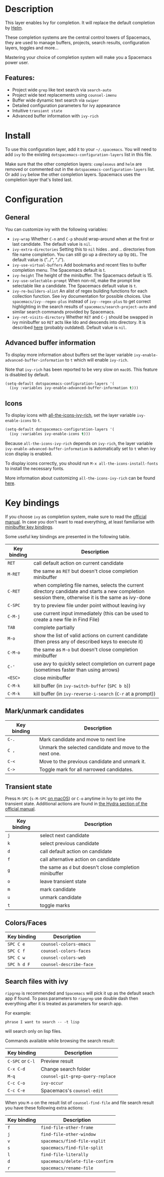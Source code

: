 # Description

This layer enables Ivy for completion. It will replace the default
completion by [Helm](https://github.com/emacs-helm/helm).

These completion systems are the central control towers of Spacemacs,
they are used to manage buffers, projects, search results, configuration
layers, toggles and more…

Mastering your choice of completion system will make you a Spacemacs
power user.

## Features:

-   Project wide `grep` like text search via `search-auto`
-   Project wide text replacements using `counsel-imenu`
-   Buffer wide dynamic text search via `swiper`
-   Detailed configuration parameters for ivy appearance
-   Intuitive `transient state`
-   Advanced buffer information with `ivy-rich`

# Install

To use this configuration layer, add it to your `~/.spacemacs`. You will
need to add `ivy` to the existing `dotspacemacs-configuration-layers`
list in this file.

Make sure that the other completion layers: `compleseus` and `helm` are
removed or commented out in the `dotspacemacs-configuration-layers`
list. Or add `ivy` below the other completion layers. Spacemacs uses the
completion layer that's listed last.

# Configuration

## General

You can customize ivy with the following variables:

-   `ivy-wrap` Whether `C-n` and `C-p` should wrap-around when at the
    first or last candidate. The default value is `nil`.
-   `ivy-extra-directories` Setting this to `nil` hides . and ..
    directories from file name completion. You can still go up a
    directory up by `DEL`. The default value is ("../", "./").
-   `ivy-use-virtual-buffers` Add bookmarks and recent files to buffer
    completion menu. The Spacemacs default is t.
-   `ivy-height` The height of the minibuffer. The Spacemacs default is
    15.
-   `ivy-use-selectable-prompt` When non-nil, make the prompt line
    selectable like a candidate. The Spacemacs default value is `t`.
-   `ivy-re-builders-alist` An alist of regex building functions for
    each collection function. See ivy documentation for possible
    choices. Use `spacemacs/ivy--regex-plus` instead of
    `ivy--regex-plus` to get correct highlighting in the search results
    of `spacemacs/search-project-auto` and similar search commands
    provided by Spacemacs.
-   `ivy-ret-visits-directory` Whether `RET` and `C-j` should be swapped
    in ivy minibuffer so `RET` acts like Ido and descends into
    directory. It is described
    [here](https://github.com/abo-abo/swiper/wiki/ido-style-folder-navigation)
    (probably outdated). Default value is `nil`.

## Advanced buffer information

To display more information about buffers set the layer variable
`ivy-enable-advanced-buffer-information` to `t` which will enable
`ivy-rich`.

Note that `ivy-rich` has been reported to be very slow on `macOS`. This
feature is disabled by default.

``` commonlisp
(setq-default dotspacemacs-configuration-layers '(
  (ivy :variables ivy-enable-advanced-buffer-information t)))
```

## Icons

To display icons with
[all-the-icons-ivy-rich](https://github.com/seagle0128/all-the-icons-ivy-rich),
set the layer variable `ivy-enable-icons` to `t`.

``` commonlisp
(setq-default dotspacemacs-configuration-layers '(
  (ivy :variables ivy-enable-icons t)))
```

Because `all-the-icons-ivy-rich` depends on `ivy-rich`, the layer
variable `ivy-enable-advanced-buffer-information` is automatically set
to `t` when ivy icon display is enabled.

To display icons correctly, you should run
`M-x all-the-icons-install-fonts` to install the necessary fonts.

More information about customizing `all-the-icons-ivy-rich` can be found
[here](https://github.com/seagle0128/all-the-icons-ivy-rich).

# Key bindings

If you choose `ivy` as completion system, make sure to read the
[official manual](http://oremacs.com/swiper/). In case you don't want to
read everything, at least familiarise with [minibuffer key
bindings](http://oremacs.com/swiper/#minibuffer-key-bindings).

Some useful key bindings are presented in the following table.

| Key binding | Description                                                                                                                                         |
|-------------|-----------------------------------------------------------------------------------------------------------------------------------------------------|
| `RET`       | call default action on current candidate                                                                                                            |
| `M-RET`     | the same as `RET` but doesn't close completion minibuffer                                                                                           |
| `C-RET`     | when completing file names, selects the current directory candidate and starts a new completion session there, otherwise it is the same as ivy-done |
| `C-SPC`     | try to preview file under point without leaving ivy                                                                                                 |
| `C-M-j`     | use current input immediately (this can be used to create a new file in Find File)                                                                  |
| `TAB`       | complete partially                                                                                                                                  |
| `M-o`       | show the list of valid actions on current candidate (then press any of described keys to execute it)                                                |
| `C-M-o`     | the same as `M-o` but doesn't close completion minibuffer                                                                                           |
| `C-'`       | use avy to quickly select completion on current page (sometimes faster than using arrows)                                                           |
| `<ESC>`     | close minibuffer                                                                                                                                    |
| `C-M-k`     | kill buffer (in `ivy-switch-buffer` (`SPC b b`))                                                                                                    |
| `C-M-k`     | kill buffer (in `ivy-reverse-i-search` (`C-r` at a prompt))                                                                                         |

## Mark/unmark candidates

| Key binding | Description                                             |
|-------------|---------------------------------------------------------|
| `C-.`       | Mark candidate and move to next line                    |
| `C ,`       | Unmark the selected candidate and move to the next one. |
| `C-<`       | Move to the previous candidate and unmark it.           |
| `C->`       | Toggle mark for all narrowed candidates.                |

## Transient state

Press `M-SPC` (`s-M-SPC` [on
macOS](https://github.com/syl20bnr/spacemacs/blob/cb48ec74c1f401bd2945760799633c0e81e69088/doc/CONVENTIONS.org#transient-state))
or `C-o` anytime in Ivy to get into the transient state. Additional
actions are found in [the Hydra section of the official
manual](https://oremacs.com/swiper/#minibuffer-key-bindings).

| Key binding | Description                                             |
|-------------|---------------------------------------------------------|
| `j`         | select next candidate                                   |
| `k`         | select previous candidate                               |
| `d`         | call default action on candidate                        |
| `f`         | call alternative action on candidate                    |
| `g`         | the same as `d` but doesn't close completion minibuffer |
| `o`         | leave transient state                                   |
| `m`         | mark candidate                                          |
| `u`         | unmark candidate                                        |
| `t`         | toggle marks                                            |

## Colors/Faces

| Key binding | Description             |
|-------------|-------------------------|
| `SPC C e`   | `counsel-colors-emacs`  |
| `SPC C f`   | `counsel-colors-faces`  |
| `SPC C w`   | `counsel-colors-web`    |
| `SPC h d F` | `counsel-describe-face` |

## Search files with ivy

`ripgrep` is recommended and `Spacemacs` will pick it up as the default
seach app if found. To pass parameters to `ripgrep` use double dash then
everything after it is treated as parameters for search app.

For example:

``` example
phrase I want to search -- -t lisp
```

will search only on lisp files.

Commands available while browsing the search result:

| Key binding      | Description                      |
|------------------|----------------------------------|
| `C-SPC` or `C-l` | Preview result                   |
| `C-x C-d`        | Change search folder             |
| `M-q`            | `counsel-git-grep-query-replace` |
| `C-c C-o`        | `ivy-occur`                      |
| `C-c C-e`        | Spacemacs's `counsel-edit`       |

When you `M-o` on the result list of `counsel-find-file` and file search
result you have these following extra actions:

| Key binding | Description                     |
|-------------|---------------------------------|
| `f`         | `find-file-other-frame`         |
| `j`         | `find-file-other-window`        |
| `v`         | `spacemacs/find-file-vsplit`    |
| `s`         | `spacemacs/find-file-split`     |
| `l`         | `find-file-literally`           |
| `d`         | `spacemacs/delete-file-confirm` |
| `r`         | `spacemacs/rename-file`         |
